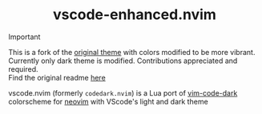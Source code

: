 <h1 align="center">vscode-enhanced.nvim</h1>

> [!IMPORTANT]
> This is a fork of the [original theme](https://github.com/Mofiqul/vscode.nvim) with colors modified to be more vibrant. \
> Currently only dark theme is modified. Contributions appreciated and required. \
> Find the original readme [here](https://github.com/Mofiqul/vscode.nvim)


vscode.nvim (formerly `codedark.nvim`) is a Lua port of [vim-code-dark](https://github.com/tomasiser/vim-code-dark) colorscheme for [neovim](https://github.com/neovim/neovim) with VScode's light and dark theme

